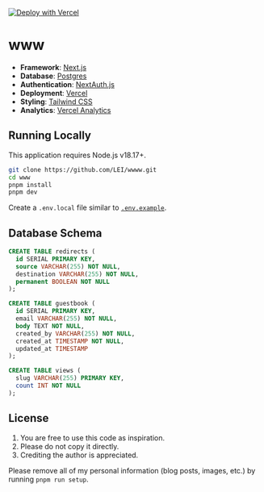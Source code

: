 [![Deploy with Vercel](https://vercel.com/button)](https://vercel.com/new/clone?repository-url=https%3A%2F%2Fgithub.com%2Fleerob%2Fleerob.io)

# www

- **Framework**: [Next.js](https://nextjs.org/)
- **Database**: [Postgres](https://vercel.com/postgres)
- **Authentication**: [NextAuth.js](https://next-auth.js.org)
- **Deployment**: [Vercel](https://vercel.com)
- **Styling**: [Tailwind CSS](https://tailwindcss.com)
- **Analytics**: [Vercel Analytics](https://vercel.com/analytics)

## Running Locally

This application requires Node.js v18.17+.

```bash
git clone https://github.com/LEI/wwww.git
cd www
pnpm install
pnpm dev
```

Create a `.env.local` file similar to [`.env.example`](https://github.com/LEI/www/blob/main/.env.example).

## Database Schema

```sql
CREATE TABLE redirects (
  id SERIAL PRIMARY KEY,
  source VARCHAR(255) NOT NULL,
  destination VARCHAR(255) NOT NULL,
  permanent BOOLEAN NOT NULL
);

CREATE TABLE guestbook (
  id SERIAL PRIMARY KEY,
  email VARCHAR(255) NOT NULL,
  body TEXT NOT NULL,
  created_by VARCHAR(255) NOT NULL,
  created_at TIMESTAMP NOT NULL,
  updated_at TIMESTAMP
);

CREATE TABLE views (
  slug VARCHAR(255) PRIMARY KEY,
  count INT NOT NULL
);
```

## License

1. You are free to use this code as inspiration.
2. Please do not copy it directly.
3. Crediting the author is appreciated.

Please remove all of my personal information (blog posts, images, etc.) by running `pnpm run setup`.
